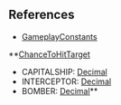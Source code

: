## References
  * [GameplayConstants](GameplayConstants.md)

**[ChanceToHitTarget](ChanceToHitTarget.md)
  * CAPITALSHIP: [Decimal](Decimal.md)
  * INTERCEPTOR: [Decimal](Decimal.md)
  * BOMBER: [Decimal](Decimal.md)**
